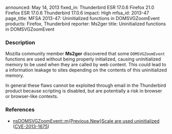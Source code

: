 announced: May 14, 2013
fixed_in: Thunderbird ESR 17.0.6
          Firefox 21.0
          Firefox ESR 17.0.6
          Thunderbird 17.0.6
impact: High
mfsa_id: 2013-47
page_title: MFSA 2013-47: Uninitialized functions in DOMSVGZoomEvent
products: Firefox, Thunderbird
reporter: Ms2ger
title: Uninitialized functions in DOMSVGZoomEvent

<h3>Description</h3>

<p>Mozilla community member <strong>Ms2ger</strong> discovered that some
<code>DOMSVGZoomEvent</code> functions are used without being properly
initialized, causing uninitialized memory to be used when they are called by web
content. This could lead to a information leakage to sites depending on the
contents of this uninitialized memory.
</p>

<p class="note">In general these flaws cannot be exploited through email in the
Thunderbird product because scripting is disabled, but are
potentially a risk in browser or browser-like contexts.</p>


<h3>References</h3>

<ul>
  <li><a href="https://bugzilla.mozilla.org/show_bug.cgi?id=866825">
      nsDOMSVGZoomEvent::m{Previous,New}Scale are used uninitialized</a> (<a href="http://cve.mitre.org/cgi-bin/cvename.cgi?name=CVE-2013-1675" class="ex-ref">CVE-2013-1675</a>)</li>
</ul>



